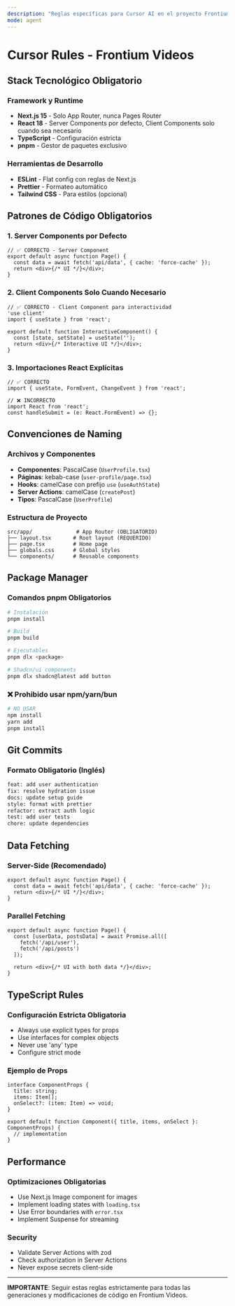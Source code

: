 ```yaml
---
description: "Reglas específicas para Cursor AI en el proyecto Frontium Videos"
mode: agent
---
```


# Cursor Rules - Frontium Videos

## Stack Tecnológico Obligatorio

### Framework y Runtime
- **Next.js 15** - Solo App Router, nunca Pages Router
- **React 18** - Server Components por defecto, Client Components solo cuando sea necesario
- **TypeScript** - Configuración estricta
- **pnpm** - Gestor de paquetes exclusivo

### Herramientas de Desarrollo
- **ESLint** - Flat config con reglas de Next.js
- **Prettier** - Formateo automático
- **Tailwind CSS** - Para estilos (opcional)

## Patrones de Código Obligatorios

### 1. Server Components por Defecto
```tsx
// ✅ CORRECTO - Server Component
export default async function Page() {
  const data = await fetch('api/data', { cache: 'force-cache' });
  return <div>{/* UI */}</div>;
}
```

### 2. Client Components Solo Cuando Necesario
```tsx
// ✅ CORRECTO - Client Component para interactividad
'use client'
import { useState } from 'react';

export default function InteractiveComponent() {
  const [state, setState] = useState('');
  return <div>{/* Interactive UI */}</div>;
}
```

### 3. Importaciones React Explícitas
```tsx
// ✅ CORRECTO
import { useState, FormEvent, ChangeEvent } from 'react';

// ❌ INCORRECTO
import React from 'react';
const handleSubmit = (e: React.FormEvent) => {};
```

## Convenciones de Naming

### Archivos y Componentes
- **Componentes**: PascalCase (`UserProfile.tsx`)
- **Páginas**: kebab-case (`user-profile/page.tsx`)
- **Hooks**: camelCase con prefijo `use` (`useAuthState`)
- **Server Actions**: camelCase (`createPost`)
- **Tipos**: PascalCase (`UserProfile`)

### Estructura de Proyecto
```
src/app/              # App Router (OBLIGATORIO)
├── layout.tsx       # Root layout (REQUERIDO)
├── page.tsx         # Home page
├── globals.css      # Global styles
└── components/      # Reusable components
```

## Package Manager

### Comandos pnpm Obligatorios
```bash
# Instalación
pnpm install

# Build
pnpm build

# Ejecutables
pnpm dlx <package>

# Shadcn/ui components
pnpm dlx shadcn@latest add button
```

### ❌ Prohibido usar npm/yarn/bun
```bash
# NO USAR
npm install
yarn add
pnpm install
```

## Git Commits

### Formato Obligatorio (Inglés)
```bash
feat: add user authentication
fix: resolve hydration issue
docs: update setup guide
style: format with prettier
refactor: extract auth logic
test: add user tests
chore: update dependencies
```

## Data Fetching

### Server-Side (Recomendado)
```tsx
export default async function Page() {
  const data = await fetch('api/data', { cache: 'force-cache' });
  return <div>{/* UI */}</div>;
}
```

### Parallel Fetching
```tsx
export default async function Page() {
  const [userData, postsData] = await Promise.all([
    fetch('/api/user'),
    fetch('/api/posts')
  ]);
  
  return <div>{/* UI with both data */}</div>;
}
```

## TypeScript Rules

### Configuración Estricta Obligatoria
- Always use explicit types for props
- Use interfaces for complex objects
- Never use 'any' type
- Configure strict mode

### Ejemplo de Props
```tsx
interface ComponentProps {
  title: string;
  items: Item[];
  onSelect?: (item: Item) => void;
}

export default function Component({ title, items, onSelect }: ComponentProps) {
  // implementation
}
```

## Performance

### Optimizaciones Obligatorias
- Use Next.js Image component for images
- Implement loading states with `loading.tsx`
- Use Error boundaries with `error.tsx`
- Implement Suspense for streaming

### Security
- Validate Server Actions with zod
- Check authorization in Server Actions
- Never expose secrets client-side

---

**IMPORTANTE**: Seguir estas reglas estrictamente para todas las generaciones y modificaciones de código en Frontium Videos. 